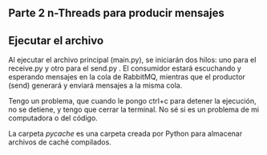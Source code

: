 
## Parte 2 n-Threads para producir mensajes


## Ejecutar el archivo

Al ejecutar el archivo principal (main.py), se iniciarán dos hilos: uno para el receive.py y otro para el send.py . El consumidor estará escuchando y esperando mensajes en la cola de RabbitMQ, mientras que el productor (send) generará y enviará mensajes a la misma cola.

Tengo un problema, que cuando le pongo ctrl+c para detener la ejecución, no se detiene, y tengo que cerrar la terminal. No sé si es un problema de mi computadora o del código.

La carpeta _pycache_ es una carpeta creada por Python para almacenar archivos de caché compilados.
